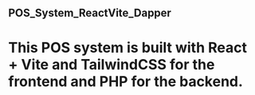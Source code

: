 ## POS_System_ReactVite_Dapper
# This POS system is built with React + Vite and TailwindCSS for the frontend and PHP for the backend.
